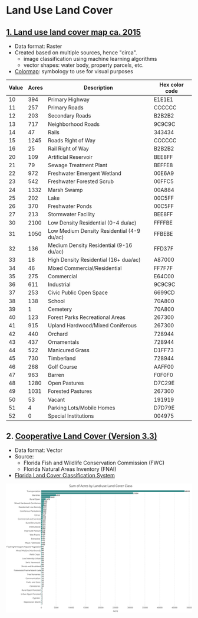 # Land Use Land Cover 

## [1. Land use land cover map ca. 2015](lulc_ca2015_print.pdf)

- Data format: Raster
- Created based on multiple sources, hence "circa".
  - image classification using machine learning algorithms
  - vector shapes: water body, property parcels, etc.
- [Colormap](lulc_2015_cmap.clr): symbology to use for visual purposes

| Value | Acres | Description                                | Hex color code |
|-------|-------|--------------------------------------------|----------------|
| 10    | 394   | Primary Highway                            | E1E1E1         |
| 11    | 257   | Primary Roads                              | CCCCCC         |
| 12    | 203   | Secondary Roads                            | B2B2B2         |
| 13    | 717   | Neighborhood Roads                         | 9C9C9C         |
| 14    | 47    | Rails                                      | 343434         |
| 15    | 1245  | Roads Right of Way                         | CCCCCC         |
| 16    | 25    | Rail Right of Way                          | B2B2B2         |
| 20    | 109   | Artificial Reservoir                       | BEE8FF         |
| 21    | 79    | Sewage Treatment Plant                     | BEFFE8         |
| 22    | 972   | Freshwater Emergent Wetland                | 00E6A9         |
| 23    | 542   | Freshwater Forested Scrub                  | 00FFC5         |
| 24    | 1332  | Marsh Swamp                                | 00A884         |
| 25    | 202   | Lake                                       | 00C5FF         |
| 26    | 370   | Freshwater Ponds                           | 00C5FF         |
| 27    | 213   | Stormwater Facility                        | BEE8FF         |
| 30    | 2100  | Low Density Residential (0-4 du/ac)        | FFFFBE         |
| 31    | 1050  | Low Medium Density Residential (4-9 du/ac) | FFBEBE         |
| 32    | 136   | Medium Density Residential (9-16 du/ac)    | FFD37F         |
| 33    | 18    | High Density Residential (16+ dua/ac)      | A87000         |
| 34    | 46    | Mixed Commercial/Residential               | FF7F7F         |
| 35    | 275   | Commercial                                 | E64C00         |
| 36    | 611   | Industrial                                 | 9C9C9C         |
| 37    | 253   | Civic Public Open Space                    | 6699CD         |
| 38    | 138   | School                                     | 70A800         |
| 39    | 1     | Cemetery                                   | 70A800         |
| 40    | 123   | Forest Parks Recreational Areas            | 267300         |
| 41    | 915   | Upland Hardwood/Mixed Coniferous           | 267300         |
| 42    | 440   | Orchard                                    | 728944         |
| 43    | 437   | Ornamentals                                | 728944         |
| 44    | 522   | Manicured Grass                            | D1FF73         |
| 45    | 730   | Timberland                                 | 728944         |
| 46    | 268   | Golf Course                                | AAFF00         |
| 47    | 963   | Barren                                     | F0F0F0         |
| 48    | 1280  | Open Pastures                              | D7C29E         |
| 49    | 1031  | Forested Pastures                          | 267300         |
| 50    | 53    | Vacant                                     | 191919         |
| 51    | 4     | Parking Lots/Mobile Homes                  | D7D79E         |
| 52    | 0     | Special Institutions                       | 004975         |

## 2. [Cooperative Land Cover (Version 3.3)](https://www.fnai.org/LandCover.cfm)

- Data format: Vector
- Source:
  - Florida Fish and Wildlife Conservation Commission (FWC)
  - Florida Natural Areas Inventory (FNAI)
- [Florida Land Cover Classification System](https://myfwc.com/media/20455/land-cover-classification-revision-2018.pdf)

![Sum of Acres by LULC type](clc_lulc_sum_acre.svg)

